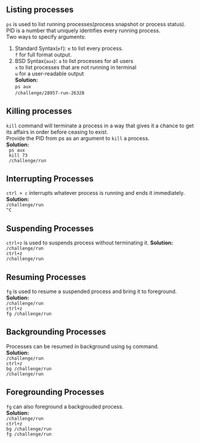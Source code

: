 ## Listing processes 
`ps` is used to list running processes(process snapshot or process status).<br>
PID is a number that uniquely identifies every running process.<br>
Two ways to specify arguments:<br>
1. Standard Syntax(`ef`):
   `e` to list every process.<br>
   `f` for full format output.<br>
2. BSD Syntax(`aux`):
   `a` to list processes for all users<br>
   `x` to list processes that are not running in terminal<br>
   `u` for  a user-readable output<br>
**Solution:** <br>
`ps aux`<br>
`/challenge/28957-run-26328`<br>
## Killing processes
`kill` command will terminate a process in a way that gives it a chance to get its affairs in order before ceasing to exist.<br>
Provide the PID from ps as an argument to `kill` a process.<br>
**Solution:** <br>
` ps aux`<br>
` kill 73`<br>
` /challenge/run`
## Interrupting Processes 
`ctrl + c` interrupts whatever process is running and ends it immediately.<br>
**Solution:** <br>
`/challenge/run`<br>
`^C`
## Suspending Processes 
`ctrl+z` is used to suspends process without terminating it.
**Solution:** <br>
`/challenge/run` <br>
`ctrl+z` <br>
`/challenge/run`
## Resuming Processes 
`fg` is used to resume a suspended process and bring it to foreground. <br>
**Solution:** <br>
`/challenge/run` <br>
`ctrl+z` <br>
`fg /challenge/run`
## Backgrounding Processes 
Processes can be resumed in background using `bg` command. <br>
**Solution:** <br>
`/challenge/run` <br>
`ctrl+z` <br>
`bg /challenge/run` <br>
`/challenge/run`
## Foregrounding Processes 
`fg` can also foreground a backgrouded process.<br>
**Solution:** <br>
`/challenge/run` <br>
`ctrl+z` <br>
`bg /challenge/run` <br>
`fg /challenge/run`
## 





